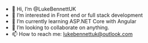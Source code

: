 - 👋 Hi, I’m @LukeBennettUK
- 👀 I’m interested in Front end or full stack development
- 🌱 I’m currently learning ASP.NET Core with Angular
- 💞️ I’m looking to collaborate on anything.
- 📫 How to reach me: lukebennettuk@outlook.com

<!---
LukeBennettUK/LukeBennettUK is a ✨ special ✨ repository because its `README.md` (this file) appears on your GitHub profile.
You can click the Preview link to take a look at your changes.
--->
